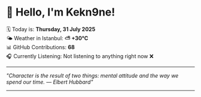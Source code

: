 # 👋 Hello, I'm Kekn9ne!

🗓️ Today is: **Thursday, 31 July 2025**  
🌤️ Weather in Istanbul: **⛅️  +30°C**  
📊 GitHub Contributions: **68**  
🎧 Currently Listening: Not listening to anything right now ❌

---

_"Character is the result of two things: mental attitude and the way we spend our time. — *Elbert Hubbard*"_

---
